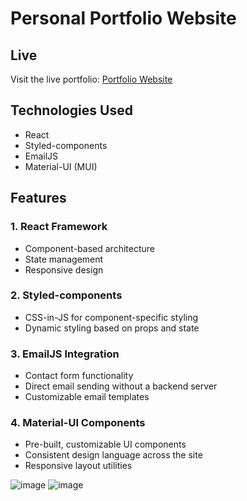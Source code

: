 # Personal Portfolio Website

## Live
Visit the live portfolio: [Portfolio Website](https://mahmuticme.vercel.app)

## Technologies Used
- React
- Styled-components
- EmailJS
- Material-UI (MUI)

## Features

### 1. React Framework
- Component-based architecture
- State management 
- Responsive design 

### 2. Styled-components
- CSS-in-JS for component-specific styling
- Dynamic styling based on props and state

### 3. EmailJS Integration
- Contact form functionality
- Direct email sending without a backend server
- Customizable email templates

### 4. Material-UI Components
- Pre-built, customizable UI components
- Consistent design language across the site
- Responsive layout utilities


![image](https://github.com/user-attachments/assets/4c6ab868-0b3d-4ae9-80a3-fffff4946045)
![image](https://github.com/user-attachments/assets/849f24ec-550e-4ba7-92df-e3db3aa59f19)

  
